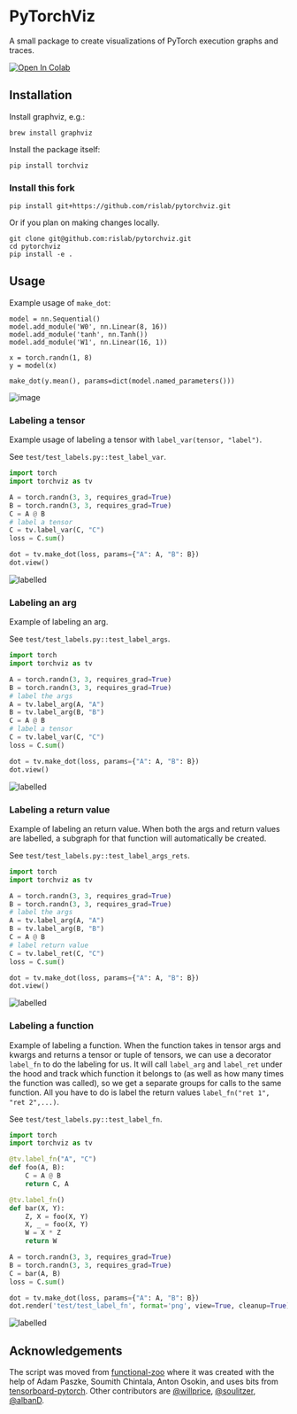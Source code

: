 PyTorchViz
=======

A small package to create visualizations of PyTorch execution graphs and traces.

[![Open In Colab](https://colab.research.google.com/assets/colab-badge.svg)](https://colab.research.google.com/github/szagoruyko/pytorchviz/blob/master/examples.ipynb)

## Installation

Install graphviz, e.g.:

```
brew install graphviz
```

Install the package itself:

```
pip install torchviz
```

### Install this fork

```
pip install git+https://github.com/rislab/pytorchviz.git
```

Or if you plan on making changes locally.
```
git clone git@github.com:rislab/pytorchviz.git
cd pytorchviz
pip install -e .
```

## Usage
Example usage of `make_dot`:
```
model = nn.Sequential()
model.add_module('W0', nn.Linear(8, 16))
model.add_module('tanh', nn.Tanh())
model.add_module('W1', nn.Linear(16, 1))

x = torch.randn(1, 8)
y = model(x)

make_dot(y.mean(), params=dict(model.named_parameters()))
```
![image](https://user-images.githubusercontent.com/13428986/110844921-ff3f7500-8277-11eb-912e-3ba03623fdf5.png)

### Labeling a tensor
Example usage of labeling a tensor with `label_var(tensor, "label")`.

See `test/test_labels.py::test_label_var`.

```python
import torch
import torchviz as tv

A = torch.randn(3, 3, requires_grad=True)
B = torch.randn(3, 3, requires_grad=True)
C = A @ B
# label a tensor
C = tv.label_var(C, "C")
loss = C.sum()

dot = tv.make_dot(loss, params={"A": A, "B": B})
dot.view()
```

![labelled](test/test_label_var.png)


### Labeling an arg
Example of labeling an arg.

See `test/test_labels.py::test_label_args`.

```python
import torch
import torchviz as tv

A = torch.randn(3, 3, requires_grad=True)
B = torch.randn(3, 3, requires_grad=True)
# label the args
A = tv.label_arg(A, "A")
B = tv.label_arg(B, "B")
C = A @ B
# label a tensor
C = tv.label_var(C, "C")
loss = C.sum()

dot = tv.make_dot(loss, params={"A": A, "B": B})
dot.view()
```

![labelled](test/test_label_args.png)

### Labeling a return value
Example of labeling an return value. When both the args and return values are
labelled, a subgraph for that function will automatically be created.

See `test/test_labels.py::test_label_args_rets`.

```python
import torch
import torchviz as tv

A = torch.randn(3, 3, requires_grad=True)
B = torch.randn(3, 3, requires_grad=True)
# label the args
A = tv.label_arg(A, "A")
B = tv.label_arg(B, "B")
C = A @ B
# label return value
C = tv.label_ret(C, "C")
loss = C.sum()

dot = tv.make_dot(loss, params={"A": A, "B": B})
dot.view()
```

![labelled](test/test_label_args_rets.png)


### Labeling a function
Example of labeling a function. When the function takes in tensor args and kwargs
and returns a tensor or tuple of tensors, we can use a decorator `label_fn` to
do the labeling for us. It will call `label_arg` and `label_ret` under the 
hood and track which function it belongs to (as well as how many times the 
function was called), so we get a separate groups for calls to the same function.
All you have to do is label the return values `label_fn("ret 1", "ret 2",...)`.

See `test/test_labels.py::test_label_fn`.

```python
import torch
import torchviz as tv

@tv.label_fn("A", "C")
def foo(A, B):
    C = A @ B
    return C, A

@tv.label_fn()
def bar(X, Y):
    Z, X = foo(X, Y)
    X, _ = foo(X, Y)
    W = X * Z
    return W

A = torch.randn(3, 3, requires_grad=True)
B = torch.randn(3, 3, requires_grad=True)
C = bar(A, B)
loss = C.sum()

dot = tv.make_dot(loss, params={"A": A, "B": B})
dot.render('test/test_label_fn', format='png', view=True, cleanup=True)
```

![labelled](test/test_label_fn.png)


## Acknowledgements

The script was moved from [functional-zoo](https://github.com/szagoruyko/functional-zoo) where it was created with the help of Adam Paszke, Soumith Chintala, Anton Osokin, and uses bits from [tensorboard-pytorch](https://github.com/lanpa/tensorboard-pytorch).
Other contributors are [@willprice](https://github.com/willprice), [@soulitzer](https://github.com/soulitzer), [@albanD](https://github.com/albanD).
